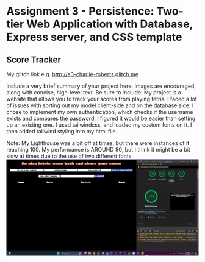 Assignment 3 - Persistence: Two-tier Web Application with Database, Express server, and CSS template
===

## Score Tracker

My glitch link e.g. http://a3-charlie-roberts.glitch.me

Include a very brief summary of your project here. Images are encouraged, along with concise, high-level text. Be sure to include:
My project is a website that allows you to track your scores from playing tetris. 
I faced a lot of issues with sorting out my model client-side and on the database side.
I chose to implement my own authentication, which checks if the username exists and compares the password. I figured it would be easier than setting up an existing one. 
I used tailwindcss, and loaded my custom fonts on it. I then added tailwind styling into my html file.

Note: My Lighthouse was a bit off at times, but there were instances of it reaching 100. My performance is AROUND 90, but I think it might be a bit slow at times due to the use of two different fonts.
![img.png](img.png)

